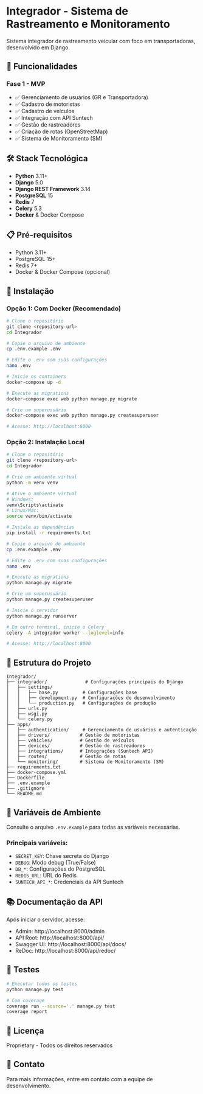 # Integrador - Sistema de Rastreamento e Monitoramento

Sistema integrador de rastreamento veicular com foco em transportadoras, desenvolvido em Django.

## 🚀 Funcionalidades

### Fase 1 - MVP

- ✅ Gerenciamento de usuários (GR e Transportadora)
- ✅ Cadastro de motoristas
- ✅ Cadastro de veículos
- ✅ Integração com API Suntech
- ✅ Gestão de rastreadores
- ✅ Criação de rotas (OpenStreetMap)
- ✅ Sistema de Monitoramento (SM)

## 🛠️ Stack Tecnológica

- **Python** 3.11+
- **Django** 5.0
- **Django REST Framework** 3.14
- **PostgreSQL** 15
- **Redis** 7
- **Celery** 5.3
- **Docker** & Docker Compose

## 📋 Pré-requisitos

- Python 3.11+
- PostgreSQL 15+
- Redis 7+
- Docker & Docker Compose (opcional)

## 🔧 Instalação

### Opção 1: Com Docker (Recomendado)

```bash
# Clone o repositório
git clone <repository-url>
cd Integrador

# Copie o arquivo de ambiente
cp .env.example .env

# Edite o .env com suas configurações
nano .env

# Inicie os containers
docker-compose up -d

# Execute as migrations
docker-compose exec web python manage.py migrate

# Crie um superusuário
docker-compose exec web python manage.py createsuperuser

# Acesse: http://localhost:8000
```

### Opção 2: Instalação Local

```bash
# Clone o repositório
git clone <repository-url>
cd Integrador

# Crie um ambiente virtual
python -m venv venv

# Ative o ambiente virtual
# Windows:
venv\Scripts\activate
# Linux/Mac:
source venv/bin/activate

# Instale as dependências
pip install -r requirements.txt

# Copie o arquivo de ambiente
cp .env.example .env

# Edite o .env com suas configurações
nano .env

# Execute as migrations
python manage.py migrate

# Crie um superusuário
python manage.py createsuperuser

# Inicie o servidor
python manage.py runserver

# Em outro terminal, inicie o Celery
celery -A integrador worker --loglevel=info

# Acesse: http://localhost:8000
```

## 📁 Estrutura do Projeto

```
Integrador/
├── integrador/              # Configurações principais do Django
│   ├── settings/
│   │   ├── base.py         # Configurações base
│   │   ├── development.py  # Configurações de desenvolvimento
│   │   └── production.py   # Configurações de produção
│   ├── urls.py
│   ├── wsgi.py
│   └── celery.py
├── apps/
│   ├── authentication/     # Gerenciamento de usuários e autenticação
│   ├── drivers/           # Gestão de motoristas
│   ├── vehicles/          # Gestão de veículos
│   ├── devices/           # Gestão de rastreadores
│   ├── integrations/      # Integrações (Suntech API)
│   ├── routes/            # Gestão de rotas
│   └── monitoring/        # Sistema de Monitoramento (SM)
├── requirements.txt
├── docker-compose.yml
├── Dockerfile
├── .env.example
├── .gitignore
└── README.md
```

## 🔑 Variáveis de Ambiente

Consulte o arquivo `.env.example` para todas as variáveis necessárias.

### Principais variáveis:

- `SECRET_KEY`: Chave secreta do Django
- `DEBUG`: Modo debug (True/False)
- `DB_*`: Configurações do PostgreSQL
- `REDIS_URL`: URL do Redis
- `SUNTECH_API_*`: Credenciais da API Suntech

## 📚 Documentação da API

Após iniciar o servidor, acesse:

- Admin: http://localhost:8000/admin
- API Root: http://localhost:8000/api/
- Swagger UI: http://localhost:8000/api/docs/
- ReDoc: http://localhost:8000/api/redoc/

## 🧪 Testes

```bash
# Executar todos os testes
python manage.py test

# Com coverage
coverage run --source='.' manage.py test
coverage report
```

## 📝 Licença

Proprietary - Todos os direitos reservados

## 👥 Contato

Para mais informações, entre em contato com a equipe de desenvolvimento.
